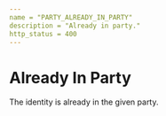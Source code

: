 ```yaml
---
name = "PARTY_ALREADY_IN_PARTY"
description = "Already in party."
http_status = 400
---
```


# Already In Party

The identity is already in the given party.


